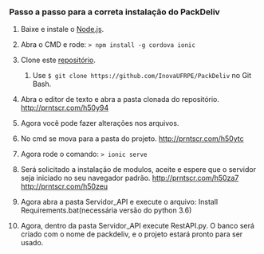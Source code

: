 ### Passo a passo para a correta instalação do PackDeliv

1. Baixe e instale o [Node.js](https://nodejs.org/en/blog/release/v6.11.5/).

2. Abra o CMD e rode: ```> npm install -g cordova ionic```

3. Clone este [repositório](https://github.com/InovaUFRPE/PackDeliv).
    1. Use ```$ git clone https://github.com/InovaUFRPE/PackDeliv``` no Git Bash.

4. Abra o editor de texto e abra a pasta clonada do repositório.
http://prntscr.com/h50y94

5. Agora você pode fazer alterações nos arquivos.

6. No cmd se mova para a pasta do projeto.
http://prntscr.com/h50ytc

7. Agora rode o comando: ```> ionic serve```

8. Será solicitado a instalação de modulos, aceite e espere que o servidor seja iniciado no seu navegador padrão.
http://prntscr.com/h50za7
http://prntscr.com/h50zeu

9. Agora abra a pasta Servidor_API e execute o arquivo: Install Requirements.bat(necessária versão do python 3.6)

10. Agora, dentro da pasta Servidor_API execute RestAPI.py. O banco será criado com o nome de packdeliv, e o projeto estará pronto para ser usado.
